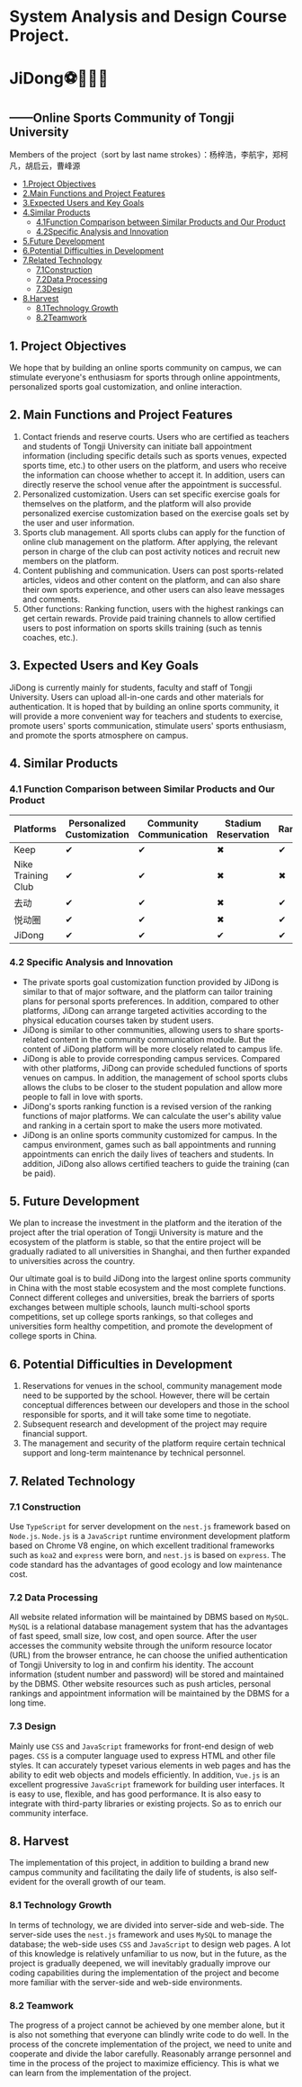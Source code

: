 # System Analysis and Design Course Project.
# JiDong⚽🏀🏈🏐

## ——Online Sports Community of Tongji University

Members of the project（sort by last name strokes）：杨梓浩，李航宇，郑柯凡，胡启云，曹峰源

- [1.Project Objectives](#1project-objectives)
- [2.Main Functions and Project Features](#2main-functions-and-project-features)
- [3.Expected Users and Key Goals](#3expected-users-and-key-goals)
- [4.Similar Products](#4similar-products)
  - [4.1Function Comparison between Similar Products and Our Product](#41function-comparison-between-similar-products-and-our-product)
  - [4.2Specific Analysis and Innovation](#42specific-analysis-and-innovation)
- [5.Future Development](#5future-development)
- [6.Potential Difficulties in Development](#6potential-difficulties-in-development)
- [7.Related Technology](#7related-technology)
  - [7.1Construction](#71construction)
  - [7.2Data Processing](#72data-processing)
  - [7.3Design](#73design)
- [8.Harvest](#8harvest)
  - [8.1Technology Growth](#81technology-growth)
  - [8.2Teamwork](#82teamwork)
   

## 1. Project Objectives

We hope that by building an online sports community on campus, we can stimulate everyone's enthusiasm for sports through online appointments, personalized sports goal customization, and online interaction.

## 2. Main Functions and Project Features

1. Contact friends and reserve courts. Users who are certified as teachers and students of Tongji University can initiate ball appointment information (including specific details such as sports venues, expected sports time, etc.) to other users on the platform, and users who receive the information can choose whether to accept it. In addition, users can directly reserve the school venue after the appointment is successful.
2. Personalized customization. Users can set specific exercise goals for themselves on the platform, and the platform will also provide personalized exercise customization based on the exercise goals set by the user and user information.
3. Sports club management. All sports clubs can apply for the function of online club management on the platform. After applying, the relevant person in charge of the club can post activity notices and recruit new members on the platform.
4. Content publishing and communication. Users can post sports-related articles, videos and other content on the platform, and can also share their own sports experience, and other users can also leave messages and comments.
5. Other functions: Ranking function, users with the highest rankings can get certain rewards. Provide paid training channels to allow certified users to post information on sports skills training (such as tennis coaches, etc.).

## 3. Expected Users and Key Goals

JiDong is currently mainly for students, faculty and staff of Tongji University. Users can upload all-in-one cards and other materials for authentication. It is hoped that by building an online sports community, it will provide a more convenient way for teachers and students to exercise, promote users' sports communication, stimulate users' sports enthusiasm, and promote the sports atmosphere on campus.

## 4. Similar Products

### 4.1 Function Comparison between Similar Products and Our Product

| Platforms          | Personalized Customization | Community Communication | Stadium Reservation | Ranking | For Campus |
| :----------------- | -------------------------- | ----------------------- | ------------------- | ------- | ---------- |
| Keep               | ✔                          | ✔                       | ✖                   | ✔       | ✖          |
| Nike Training Club | ✔                          | ✔                       | ✖                   | ✖       | ✖          |
| 去动               | ✔                          | ✔                       | ✖                   | ✔       | ✖          |
| 悦动圈             | ✔                          | ✔                       | ✖                   | ✔       | ✖          |
| JiDong             | ✔                          | ✔                       | ✔                   | ✔       | ✔          |

### 4.2 Specific Analysis and Innovation

- The private sports goal customization function provided by JiDong is similar to that of major software, and the platform can tailor training plans for personal sports preferences. In addition, compared to other platforms, JiDong can arrange targeted activities according to the physical education courses taken by student users.
- JiDong is similar to other communities, allowing users to share sports-related content in the community communication module. But the content of JiDong platform will be more closely related to campus life.
- JiDong is able to provide corresponding campus services. Compared with other platforms, JiDong can provide scheduled functions of sports venues on campus. In addition, the management of school sports clubs allows the clubs to be closer to the student population and allow more people to fall in love with sports.
- JiDong's sports ranking function is a revised version of the ranking functions of major platforms. We can calculate the user's ability value and ranking in a certain sport to make the users more motivated.
- JiDong is an online sports community customized for campus. In the campus environment, games such as ball appointments and running appointments can enrich the daily lives of teachers and students. In addition, JiDong also allows certified teachers to guide the training (can be paid).

## 5. Future Development

We plan to increase the investment in the platform and the iteration of the project after the trial operation of Tongji University is mature and the ecosystem of the platform is stable, so that the entire project will be gradually radiated to all universities in Shanghai, and then further expanded to universities across the country.

Our ultimate goal is to build JiDong into the largest online sports community in China with the most stable ecosystem and the most complete functions. Connect different colleges and universities, break the barriers of sports exchanges between multiple schools, launch multi-school sports competitions, set up college sports rankings, so that colleges and universities form healthy competition, and promote the development of college sports in China.

## 6. Potential Difficulties in Development

1. Reservations for venues in the school, community management mode need to be supported by the school. However, there will be certain conceptual differences between our developers and those in the school responsible for sports, and it will take some time to negotiate.
2. Subsequent research and development of the project may require financial support.
3. The management and security of the platform require certain technical support and long-term maintenance by technical personnel.

## 7. Related Technology

### 7.1 Construction

Use `TypeScript` for server development on the `nest.js` framework based on `Node.js`. `Node.js` is a `JavaScript` runtime environment development platform based on Chrome V8 engine, on which excellent traditional frameworks such as `koa2` and `express` were born, and `nest.js` is based on `express`. The code standard has the advantages of good ecology and low maintenance cost.

### 7.2 Data Processing

All website related information will be maintained by DBMS based on `MySQL`. `MySQL` is a relational database management system that has the advantages of fast speed, small size, low cost, and open source. After the user accesses the community website through the uniform resource locator (URL) from the browser entrance, he can choose the unified authentication of Tongji University to log in and confirm his identity. The account information (student number and password) will be stored and maintained by the DBMS. Other website resources such as push articles, personal rankings and appointment information will be maintained by the DBMS for a long time.

### 7.3 Design

Mainly use `CSS` and `JavaScript` frameworks for front-end design of web pages. `CSS` is a computer language used to express HTML and other file styles. It can accurately typeset various elements in web pages and has the ability to edit web objects and models efficiently. In addition, `Vue.js` is an excellent progressive `JavaScript` framework for building user interfaces. It is easy to use, flexible, and has good performance. It is also easy to integrate with third-party libraries or existing projects. So as to enrich our community interface.

## 8. Harvest

The implementation of this project, in addition to building a brand new campus community and facilitating the daily life of students, is also self-evident for the overall growth of our team.

### 8.1 Technology Growth

In terms of technology, we are divided into server-side and web-side. The server-side uses the `nest.js` framework and uses `MySQL` to manage the database; the web-side uses `CSS` and `JavaScript` to design web pages. A lot of this knowledge is relatively unfamiliar to us now, but in the future, as the project is gradually deepened, we will inevitably gradually improve our coding capabilities during the implementation of the project and become more familiar with the server-side and web-side environments.

### 8.2 Teamwork

The progress of a project cannot be achieved by one member alone, but it is also not something that everyone can blindly write code to do well. In the process of the concrete implementation of the project, we need to unite and cooperate and divide the labor carefully. Reasonably arrange personnel and time in the process of the project to maximize efficiency. This is what we can learn from the implementation of the project.
